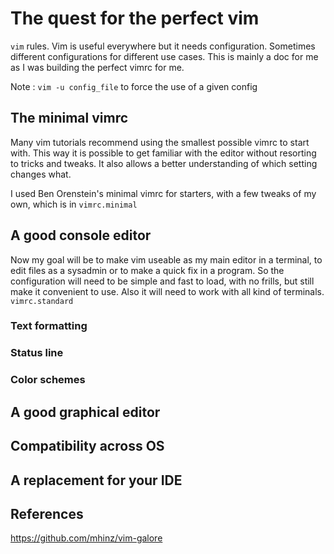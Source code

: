 # The quest for the perfect vim

`vim` rules. Vim is useful everywhere but it needs configuration.
Sometimes different configurations for different use cases.
This is mainly a doc for me as I was building the perfect vimrc for me.

Note : `vim -u config_file` to force the use of a given config

## The minimal vimrc

Many vim tutorials recommend using the smallest possible vimrc
to start with. This way it is possible to get familiar with the 
editor without resorting to tricks and tweaks. It also allows
a better understanding of which setting changes what.

I used Ben Orenstein's minimal vimrc for starters, with 
a few tweaks of my own, which is in `vimrc.minimal`

## A good console editor

Now my goal will be to make vim useable as my main editor in 
a terminal, to edit files as a sysadmin or to make a quick
fix in a program. So the configuration will need to be 
simple and fast to load, with no frills, but still make
it convenient to use. Also it will need to work with
all kind of terminals. `vimrc.standard` 

### Text formatting

### Status line

### Color schemes

## A good graphical editor

## Compatibility across OS

## A replacement for your IDE


## References

https://github.com/mhinz/vim-galore
